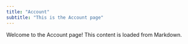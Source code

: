 ```yaml
---
title: "Account"
subtitle: "This is the Account page"
---
```


Welcome to the Account page! This content is loaded from Markdown.
